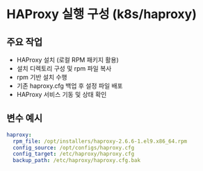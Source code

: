 # HAProxy 실행 구성 (k8s/haproxy)

## 주요 작업
- HAProxy 설치 (로컬 RPM 패키지 활용)
- 설치 디렉토리 구성 및 rpm 파일 복사
- rpm 기반 설치 수행
- 기존 haproxy.cfg 백업 후 설정 파일 배포
- HAProxy 서비스 기동 및 상태 확인

## 변수 예시
```yaml
haproxy:
  rpm_file: /opt/installers/haproxy-2.6.6-1.el9.x86_64.rpm
  config_source: /opt/configs/haproxy.cfg
  config_target: /etc/haproxy/haproxy.cfg
  backup_path: /etc/haproxy/haproxy.cfg.bak
``` 